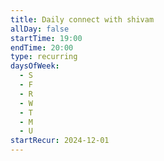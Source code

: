 ```yaml
---
title: Daily connect with shivam
allDay: false
startTime: 19:00
endTime: 20:00
type: recurring
daysOfWeek:
  - S
  - F
  - R
  - W
  - T
  - M
  - U
startRecur: 2024-12-01
---
```

